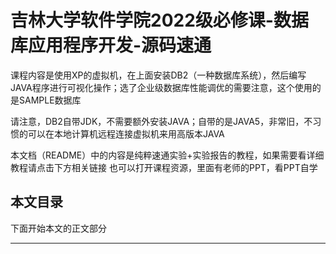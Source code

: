 # 吉林大学软件学院2022级必修课-数据库应用程序开发-源码速通

课程内容是使用XP的虚拟机，在上面安装DB2（一种数据库系统），然后编写JAVA程序进行可视化操作；选了企业级数据库性能调优的需要注意，这个使用的是SAMPLE数据库

请注意，DB2自带JDK，不需要额外安装JAVA；自带的是JAVA5，非常旧，不习惯的可以在本地计算机远程连接虚拟机来用高版本JAVA

本文档（README）中的内容是纯粹速通实验+实验报告的教程，如果需要看详细教程请点击下方相关链接 也可以打开课程资源，里面有老师的PPT，看PPT自学

## 本文目录

下面开始本文的正文部分

---
